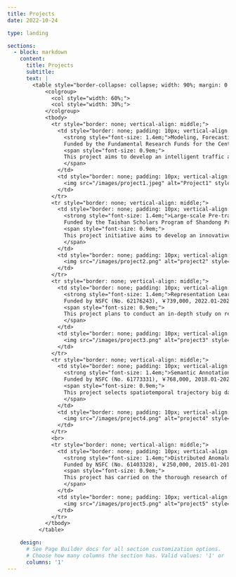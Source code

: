 ```yaml
---
title: Projects
date: 2022-10-24

type: landing

sections:
  - block: markdown
    content:
      title: Projects
      subtitle:
      text: |
        <table style="border-collapse: collapse; width: 90%; margin: 0 auto;">
            <colgroup>
              <col style="width: 60%;">
              <col style="width: 30%;">
            </colgroup>
            <tbody>
              <tr style="border: none; vertical-align: middle;">
                <td style="border: none; padding: 10px; vertical-align: middle;">
                  <strong style="font-size: 1.4em;">Modeling, Forecasting and Policy Evaluation for Intelligent Transportation</strong><br>
                  Funded by the Fundamental Research Funds for the Central Universities (No. 202442005), ￥1,000,000, 2024.01-2026.12  <br>   
                  <span style="font-size: 0.9em;">     
                  This project aims to develop an intelligent traffic analytics framework through three integrated components: (1) mining spatiotemporal patterns of congestion propagation in road networks using big data to identify critical influencing factors and inter-road correlations; (2) constructing a graph neural network-based prediction system with multi-source data fusion for real-time traffic forecasting; (3) establishing a policy evaluation mechanism that assesses public transport performance across accessibility, reliability, and equity dimensions while quantifying policy impacts on congestion mitigation and efficiency improvement. The research will generate both predictive tools for traffic management and evidence-based policy recommendations for sustainable urban mobility. 
                  </span>     
                </td>
                <td style="border: none; padding: 10px; vertical-align: middle;">
                  <img src="/images/project1.jpeg" alt="Project1" style="max-width: 100%; height: auto;">
                </td>
              </tr>     
              <tr style="border: none; vertical-align: middle;">
                <td style="border: none; padding: 10px; vertical-align: middle;">
                  <strong style="font-size: 1.4em;">Large-scale Pre-trained Model for Spatiotemporal Representation Learning</strong><br>
                  Funded by the Taishan Scholars Program of Shandong Province, China (No. Tsqn202312083), ￥750,000, 2024.01-2026.12  <br>    
                  <span style="font-size: 0.9em;">   
                  This project initiative aims to develop an innovative pre-trained spatiotemporal representation learning model to address three critical applications of spatiotemporal data mining: (1) traffic flow prediction in intelligent transportation systems, (2) location recommendation in location-based social networks (LBSN), and (3) hydrological forecasting in marine science. The project will focus on establishing an effective deep learning framework based on large-scale pre-trained models for spatiotemporal representation learning, while systematically investigating and validating the model's effectiveness across these diverse application domains. 
                  </span>     
                </td>
                <td style="border: none; padding: 10px; vertical-align: middle;">
                  <img src="/images/project2.png" alt="project2" style="max-width: 100%; height: auto;">
                </td>
              </tr>      
              <tr style="border: none; vertical-align: middle;">
                <td style="border: none; padding: 10px; vertical-align: middle;">
                  <strong style="font-size: 1.4em;">Representation Learning for Large-Scale Complex Spatiotemporal Data and Its Applications</strong><br>
                  Funded by NSFC (No. 62176243), ￥739,000, 2022.01-2025.12<br>     
                  <span style="font-size: 0.9em;">   
                  This project plans to conduct an in-depth study on representation learning for large-scale spatiotemporal data and its applications. First, we will build an effective representation learning framework with the exploration of spatiotemporal data from different dimensions. Then, we target at five different real-world applications for our evaluation of spatial-temporal representation learning frameworks, i.e., trajectory-user linking, trajectory prediction, location recommendation, relationship inference, and trajectory anomaly detection. Specifically, we will design customized deep learning models for these applications within their unique spatial-temporal context.
                  </span>   
                </td>
                <td style="border: none; padding: 10px; vertical-align: middle;">
                  <img src="/images/project3.png" alt="project3" style="max-width: 100%; height: auto;">
                </td>
              </tr>      
              <tr style="border: none; vertical-align: middle;">
                <td style="border: none; padding: 10px; vertical-align: middle;">
                  <strong style="font-size: 1.4em;">Semantic Annotation and Semantic Pattern Mining for Trajectory Big Data</strong><br>
                  Funded by NSFC (No. 61773331), ￥768,000, 2018.01-2021.12<br>     
                  <span style="font-size: 0.9em;">   
                  This project selects spatiotemporal trajectory big data as the research object, and conducts in-depth research on the semantic-integrated trajectory data pattern mining and anomaly detection technologies. For mobility relationship inference integrating semantic features, this project proposes a friend relationship inference model based on graph embedding, which introduces semantics such as POI categories into meeting events, effectively improving the inference performance of friend relationship. For important location inference based on traffic big data, this project proposes an accurate home location and work area inference method, which realizes the annotation of important locations on sparse vehicle trajectories. For traffic inference based on traffic big data, this project completed a series of studies on citywide traffic volume inference, from spatiotemporal semi-supervised model to traffic simulator model, and to spatiotemporal representation learning model, achieving the state-of-the-art performance. For high-efficiency anomaly detection, this project proposes a fast Top-n local anomaly detection algorithm. Aiming at the problem of local anomaly detection in streaming big data environment, a Top-n local outlier detection method based on kernel density estimation is designed, which realizes efficient and effective Top-n local outlier detection in streaming big data. For the anomaly detection of high-dimensional data, this project proposes a layer-constrained variational auto-encoding kernel density estimation model and an autoregressive flow-based anomaly detection model. 
                  </span>   
                </td>
                <td style="border: none; padding: 10px; vertical-align: middle;">
                  <img src="/images/project4.png" alt="project4" style="max-width: 100%; height: auto;">
                </td>
              </tr>      
              <br>     
              <tr style="border: none; vertical-align: middle;">
                <td style="border: none; padding: 10px; vertical-align: middle;">
                  <strong style="font-size: 1.4em;">Distributed Anomalous Event Detection over Big Spatio-Temporal Data Streams</strong><br>
                  Funded by NSFC (No. 61403328), ￥250,000, 2015.01-2017.12  <br>     
                  <span style="font-size: 0.9em;">   
                  This project has carried on the thorough research of distributed outlier detection and trajectory pattern mining for spatiotemporal trajectory big data. First, we proposed a class of novel neighbor-based trajectory stream outlier model, which takes the different semantics of spatiotemporal neighbors and effectively captures various anomalous events in different scenarios. Second, we completed a series of efficient clustering algorithms and density-based clustering for streaming big data, and implemented the evolving clustering analysis in spatiotemporal data streams. Third, we designed a load-balanced data partition method in distributed stream processing system for spatiotemporal big data. Finally, we also completed the mining of trajectory group patterns based on cluttering for high-volume trajectory streams, and further realized the parallel algorithm design for distributed spatiotemporal trajectory pattern mining.    
                  </span>   
                </td>
                <td style="border: none; padding: 10px; vertical-align: middle;">
                  <img src="/images/project5.png" alt="project5" style="max-width: 100%; height: auto;">
                </td>
              </tr>              
            </tbody>
          </table>

    design:
      # See Page Builder docs for all section customization options.
      # Choose how many columns the section has. Valid values: '1' or '2'.
      columns: '1'
---
```


<!-- 
地图组件
<div class="embed-responsive embed-responsive-16by9">
  <iframe src="https://www.openstreetmap.org/export/embed.html?bbox=116.301254%2C39.984501%2C116.311254%2C39.992501&layer=mapnik&marker=39.988501%2C116.306254" width="100%" height="250" frameborder="0" style="border:1px solid #ccc"></iframe>

            <div class="text-center">
              <img src="/images/map.png" alt="Map" class="img-fluid rounded shadow-lg" style="max-width:100%;">
            </div>
-->
